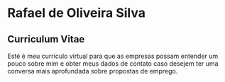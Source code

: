 # Rafael de Oliveira Silva 
## Curriculum Vitae

Esté é meu currículo virtual para que as empresas possam entender um pouco sobre mim e obter meus dados de contato caso desejem ter uma conversa mais aprofundada sobre propostas de emprego.
